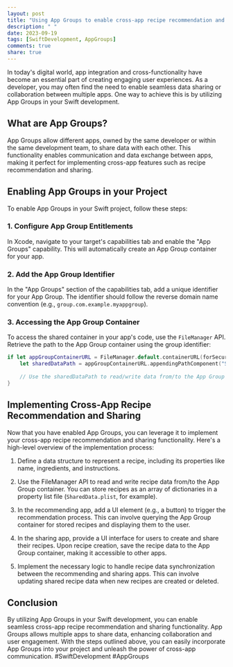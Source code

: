 ```yaml
---
layout: post
title: "Using App Groups to enable cross-app recipe recommendation and sharing functionality in Swift development"
description: " "
date: 2023-09-19
tags: [SwiftDevelopment, AppGroups]
comments: true
share: true
---
```


In today's digital world, app integration and cross-functionality have become an essential part of creating engaging user experiences. As a developer, you may often find the need to enable seamless data sharing or collaboration between multiple apps. One way to achieve this is by utilizing App Groups in your Swift development.

## What are App Groups?

App Groups allow different apps, owned by the same developer or within the same development team, to share data with each other. This functionality enables communication and data exchange between apps, making it perfect for implementing cross-app features such as recipe recommendation and sharing.

## Enabling App Groups in your Project

To enable App Groups in your Swift project, follow these steps:

### 1. Configure App Group Entitlements

In Xcode, navigate to your target's capabilities tab and enable the "App Groups" capability. This will automatically create an App Group container for your app.

### 2. Add the App Group Identifier

In the "App Groups" section of the capabilities tab, add a unique identifier for your App Group. The identifier should follow the reverse domain name convention (e.g., `group.com.example.myappgroup`).

### 3. Accessing the App Group Container

To access the shared container in your app's code, use the `FileManager` API. Retrieve the path to the App Group container using the group identifier:

```swift
if let appGroupContainerURL = FileManager.default.containerURL(forSecurityApplicationGroupIdentifier: "group.com.example.myappgroup") {
    let sharedDataPath = appGroupContainerURL.appendingPathComponent("SharedData.plist").path
    
    // Use the sharedDataPath to read/write data from/to the App Group container
}
```

## Implementing Cross-App Recipe Recommendation and Sharing

Now that you have enabled App Groups, you can leverage it to implement your cross-app recipe recommendation and sharing functionality. Here's a high-level overview of the implementation process:

1. Define a data structure to represent a recipe, including its properties like name, ingredients, and instructions.

2. Use the FileManager API to read and write recipe data from/to the App Group container. You can store recipes as an array of dictionaries in a property list file (`SharedData.plist`, for example).

3. In the recommending app, add a UI element (e.g., a button) to trigger the recommendation process. This can involve querying the App Group container for stored recipes and displaying them to the user.

4. In the sharing app, provide a UI interface for users to create and share their recipes. Upon recipe creation, save the recipe data to the App Group container, making it accessible to other apps.

5. Implement the necessary logic to handle recipe data synchronization between the recommending and sharing apps. This can involve updating shared recipe data when new recipes are created or deleted.

## Conclusion

By utilizing App Groups in your Swift development, you can enable seamless cross-app recipe recommendation and sharing functionality. App Groups allows multiple apps to share data, enhancing collaboration and user engagement. With the steps outlined above, you can easily incorporate App Groups into your project and unleash the power of cross-app communication. #SwiftDevelopment #AppGroups